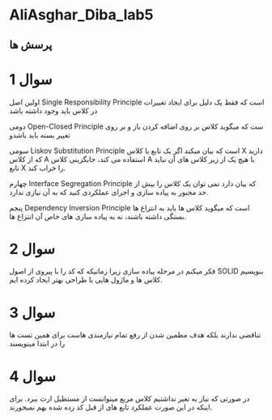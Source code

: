 # AliAsghar_Diba_lab5



## پرسش ها

# سوال 1
اولین اصل Single Responsibility Principle است که فقط یک دلیل برای ایجاد تغییرات در کلاس باید وجود داشته باشد

دومی Open-Closed Principle ست که میگوید کلاس بر روی اضافه کردن باز و بر روی تغییر بسته باید باشدو


سومی Liskov Substitution Principle است که بیان میکند اگر یک تابع یا کلاس X دارید که از کلاس A استفاده می کند، جایگزینی کلاس A با هیچ یک از زیر کلاس های آن نباید تابع X را خراب کند.

چهارم Interface Segregation Principle که بیان دارد  نمی توان یک کلاس را بیش از حد  مجبور به پیاده سازی و اجرای عملکردی کنید که به آن نیازی ندارد.

پنجم  Dependency Inversion Principle است که میگوید کلاس ها باید به انتزاع ها بستگی داشته باشند، نه به پیاده سازی های خاص آن انتزاع ها.


# سوال 2
فکر میکنم در مرحله پیاده سازی زیرا زمانیکه که کد را با پیروی از اصول SOLID بنویسیم کلاس ها و ماژول هایی با طراحی بهتر ایجاد کرده ایم.

# سوال 3
تناقضی ندارند بلکه هدف مطمین شدن از رفع تمام نیازمندی هاست برای همین تست ها را در ابتدا مینویسند

# سوال 4

در صورتی که نیاز به تغیر نداشتیم کلاس مربع میتوانست از مستطیل ارث ببرد. برای اینکه در این صورت عملکرد تابع های از قبل کد زده شده بهم نمیخورند. 
